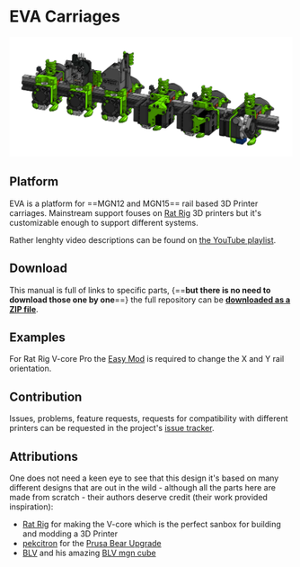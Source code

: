 # EVA Carriages

![](assets/images/lineup.png)

## Platform

EVA is a platform for ==MGN12 and MGN15== rail based 3D Printer carriages. Mainstream support fouses on [Rat Rig](https://www.ratrig.com/) 3D printers but it's customizable enough to support different systems.

Rather lenghty video descriptions can be found on [the YouTube playlist](https://www.youtube.com/playlist?list=PLR8LTCniA766Mg1a88iF8xhOlvZR-Rc3A).

## Download

This manual is full of links to specific parts, {==**but there is no need to download those one by one**==} the full repository can be **[downloaded as a ZIP file](https://github.com/pkucmus/EVA/archive/master.zip)**.

## Examples

For Rat Rig V-core Pro the [Easy Mod](https://github.com/pkucmus/Easy-Mod) is required to change the X and Y rail orientation.

## Contribution

Issues, problems, feature requests, requests for compatibility with different printers can be requested in the project's [issue tracker](https://github.com/pkucmus/EVA/issues).

## Attributions

One does not need a keen eye to see that this design it's based on many different designs that are out in the wild - although all the parts here are made from scratch - their authors deserve credit (their work provided inspiration):

* [Rat Rig](https://www.ratrig.com/) for making the V-core which is the perfect sanbox for building and modding a 3D Printer
* [pekcitron](https://www.thingiverse.com/pekcitron/about) for the [Prusa Bear Upgrade](https://www.thingiverse.com/thing:2808408)
* [BLV](https://www.thingiverse.com/BLV/about) and his amazing [BLV mgn cube](https://www.thingiverse.com/thing:3382718)
